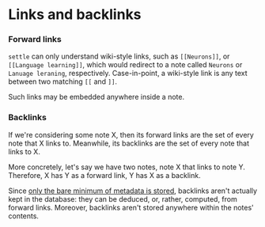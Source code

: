 # Links and backlinks

### Forward links

`settle` can only understand wiki-style links, such as `[[Neurons]]`, or
`[[Language learning]]`, which would redirect to a note called `Neurons` or
`Lanuage leraning`, respectively. Case-in-point, a wiki-style link is any text
between two matching `[[` and `]]`.

Such links may be embedded anywhere inside a note.

### Backlinks

If we're considering some note X, then its forward links are the set of every
note that X links to. Meanwhile, its backlinks are the set of every note that
links to X.

More concretely, let's say we have two notes, note X that links to note Y.
Therefore, X has Y as a forward link, Y has X as a backlink.

Since [only the bare minimum of metadata is stored](./minimum-metadata.md),
backlinks aren't actually kept in the database: they can be deduced, or, rather,
computed, from forward links. Moreover, backlinks aren't stored anywhere within
the notes' contents.
